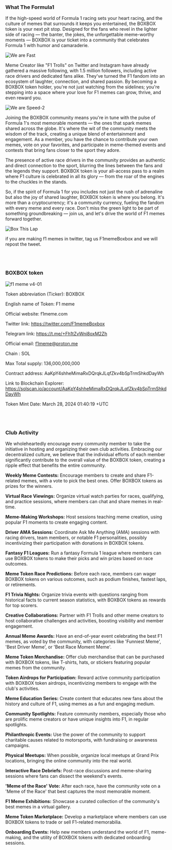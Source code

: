 ### What The Formula1

If the high-speed world of Formula 1 racing sets your heart racing, and the culture of memes that surrounds it keeps you entertained, the BOXBOX token is your next pit stop. Designed for the fans who revel in the lighter side of racing — the banter, the jokes, the unforgettable meme-worthy moments — BOXBOX is your ticket into a community that celebrates Formula 1 with humor and camaraderie.


![We are Fast](https://github.com/starsseed/memetoken/assets/146839166/c01e6b15-edc7-49af-835a-c2699a696403)


Meme Creator like "F1 Trolls" on Twitter and Instagram have already gathered a massive following, with 1.5 million followers, including active race drivers and dedicated fans alike. They've turned the F1 fandom into an ecosystem of laughter, connection, and shared passion. By becoming a BOXBOX token holder, you're not just watching from the sidelines; you're stepping into a space where your love for F1 memes can grow, thrive, and even reward you.

![We are Speed-2](https://github.com/starsseed/memetoken/assets/146839166/2be37894-410a-49e4-b409-a0106b3de7ec)


Joining the BOXBOX community means you're in tune with the pulse of Formula 1's most memorable moments — the ones that spark memes shared across the globe. It's where the wit of the community meets the wisdom of the track, creating a unique blend of entertainment and engagement. As a member, you have the chance to contribute your own memes, vote on your favorites, and participate in meme-themed events and contests that bring fans closer to the sport they adore.




The presence of active race drivers in the community provides an authentic and direct connection to the sport, blurring the lines between the fans and the legends they support. BOXBOX token is your all-access pass to a realm where F1 culture is celebrated in all its glory — from the roar of the engines to the chuckles in the stands.

So, if the spirit of Formula 1 for you includes not just the rush of adrenaline but also the joy of shared laughter, BOXBOX token is where you belong. It's more than a cryptocurrency; it's a community currency, fueling the fandom with every meme and every race. Don't miss the green light to be part of something groundbreaking — join us, and let's drive the world of F1 memes forward together.


![Box This Lap](https://github.com/starsseed/memetoken/assets/146839166/826289eb-926f-40ec-8d64-d34af81a0585)

if you are making f1 memes in twitter, tag us F1memeBoxbox and we will repost the tweet.


<br><br>
### BOXBOX token 

![f1 meme v4-01](https://github.com/starsseed/memetoken/assets/146839166/8476b0d0-dbaf-4c01-834c-9cf7a6de6c33)

Token abbreviation (Ticker): BOXBOX

English name of Token: F1 meme

Official website: f1meme.com

Twitter link: https://twitter.com/F1memeBoxbox

Telegram link: https://t.me/+Fh1tZvWni8oxM2Zh

Official email: f1meme@proton.me

Chain : SOL

Max Total supply: 136,000,000,000

Contract address: AaKpY4shheMimaRxDQrqkJLqfZkv4bSpTrmShkdDayWh

Link to Blockchain Explorer: https://solscan.io/account/AaKpY4shheMimaRxDQrqkJLqfZkv4bSpTrmShkdDayWh

Token Mint Date: March 28, 2024 01:40:19 +UTC


<br><br>

### Club Activity

We wholeheartedly encourage every community member to take the initiative in hosting and organizing their own club activities. Embracing our decentralized culture, we believe that the individual efforts of each member significantly contribute to the overall value of the BOXBOX token, creating a ripple effect that benefits the entire community.

**Weekly Meme Contests:** Encourage members to create and share F1-related memes, with a vote to pick the best ones. Offer BOXBOX tokens as prizes for the winners.

**Virtual Race Viewings:** Organize virtual watch parties for races, qualifying, and practice sessions, where members can chat and share memes in real-time.

**Meme-Making Workshops:** Host sessions teaching meme creation, using popular F1 moments to create engaging content.

**Driver AMA Sessions:** Coordinate Ask Me Anything (AMA) sessions with racing drivers, team members, or notable F1 personalities, possibly incentivizing their participation with donations in BOXBOX tokens.

**Fantasy F1 Leagues:** Run a fantasy Formula 1 league where members can use BOXBOX tokens to make their picks and win prizes based on race outcomes.

**Meme Token Race Predictions:** Before each race, members can wager BOXBOX tokens on various outcomes, such as podium finishes, fastest laps, or retirements.

**F1 Trivia Nights:** Organize trivia events with questions ranging from historical facts to current season statistics, with BOXBOX tokens as rewards for top scorers.

**Creative Collaborations:** Partner with F1 Trolls and other meme creators to host collaborative challenges and activities, boosting visibility and member engagement.

**Annual Meme Awards:** Have an end-of-year event celebrating the best F1 memes, as voted by the community, with categories like 'Funniest Meme', 'Best Driver Meme', or 'Best Race Moment Meme'.

**Meme Token Merchandise:** Offer club merchandise that can be purchased with BOXBOX tokens, like T-shirts, hats, or stickers featuring popular memes from the community.

**Token Airdrops for Participation:** Reward active community participation with BOXBOX token airdrops, incentivizing members to engage with the club's activities.

**Meme Education Series:** Create content that educates new fans about the history and culture of F1, using memes as a fun and engaging medium.

**Community Spotlights:** Feature community members, especially those who are prolific meme creators or have unique insights into F1, in regular spotlights.

**Philanthropic Events:** Use the power of the community to support charitable causes related to motorsports, with fundraising or awareness campaigns.

**Physical Meetups:** When possible, organize local meetups at Grand Prix locations, bringing the online community into the real world.

**Interactive Race Debriefs:** Post-race discussions and meme-sharing sessions where fans can dissect the weekend's events.

**'Meme of the Race' Vote:** After each race, have the community vote on a 'Meme of the Race' that best captures the most memorable moment.

**F1 Meme Exhibitions:** Showcase a curated collection of the community's best memes in a virtual gallery.

**Meme Token Marketplace:** Develop a marketplace where members can use BOXBOX tokens to trade or sell F1-related memorabilia.

**Onboarding Events:** Help new members understand the world of F1, meme-making, and the utility of BOXBOX tokens with dedicated onboarding sessions.

